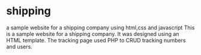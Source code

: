 # shipping
a sample website for a shipping company using html,css and javascript
This is a sample website  for a shipping company. It was designed using an HTML template. The tracking page used PHP to CRUD tracking numbers 
and users.

